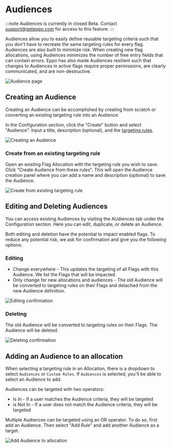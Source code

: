 # Audiences

:::note
Audiences is currently in closed Beta. Contact [support@geteppo.com](mailto:support@geteppo.com) for access to this feature.
:::

Audiences allow you to easily define reusable targeting criteria such that you don't have to recreate the same targeting rules for every flag. Audiences are also built to minimize risk. When creating new flag allocations, using Audiences minimizes the number of free entry fields that can contain errors. Eppo has also made Audiences resilient such that changes to Audiences in active flags require proper permissions, are clearly communicated, and are non-destructive.

![Audience page](/img/feature-flagging/audiences/audience-overview.png)

## Creating an Audience
Creating an Audience can be accomplished by creating from scratch or converting an existing targeting rule into an Audience.

In the Configuration section, click the "Create" button and select "Audience". Input a title, description (optional), and the [targeting rules](/feature-flagging/targeting.md). 

![Creating an Audience](/img/feature-flagging/audiences/create-audience.png)

### Create from an existing targeting rule
Open an existing Flag Allocation with the targeting rule you wish to save. Click "Create Audience from these rules". This will open the Audience creation panel where you can add a name and description (optional) to save the Audience.

![Create from existing targeting rule](/img/feature-flagging/audiences/add-from-allocation.png)

## Editing and Deleting Audiences
You can access existing Audiences by visiting the AUdiences tab under the Configuration section. Here you can edit, duplicate, or delete an Audience.

Both editing and deletion have the potential to impact enabled flags. To reduce any potential risk, we ask for confirmation and give you the following options:

### Editing
* Change everywhere - This updates the targeting of all Flags with this Audience. We list the Flags that will be impacted.
* Only change for new allocations and audiences - The old Audience will be converted to targeting rules on their Flags and detached from the new Audience definition.

![Editing confirmation](/img/feature-flagging/audiences/audience-editing.png)

### Deleting
The old Audience will be converted to targeting rules on their Flags. The Audience will be deleted.

![Deleting confirmation](/img/feature-flagging/audiences/audience-deletion.png)

## Adding an Audience to an allocation

When selecting a targeting rule in an Allocation, there is a dropdown to select `Audiences` or `Custom Rules`. If `Audiences` is selected, you'll be able to select an Audience to add. 

Audiences can be targeted with two operators:
* Is In - If a user matches the Audience criteria, they will be targeted
* is Not In - If a user does not match the Audience criteria, they will be targeted

Multiple Audiences can be targeted using an OR operator. To do so, first add an Audience. Then select "Add Rule" and add another Audience as a target.

![Add Audience to allocation](/img/feature-flagging/audiences/add-to-targeting.png)